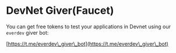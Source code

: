 # DevNet Giver(Faucet)

You can get free tokens to test your applications in Devnet using our `everdev` giver bot:&#x20;

[https://t.me/everdev\_giver\_bot](https://t.me/everdev\_giver\_bot)
